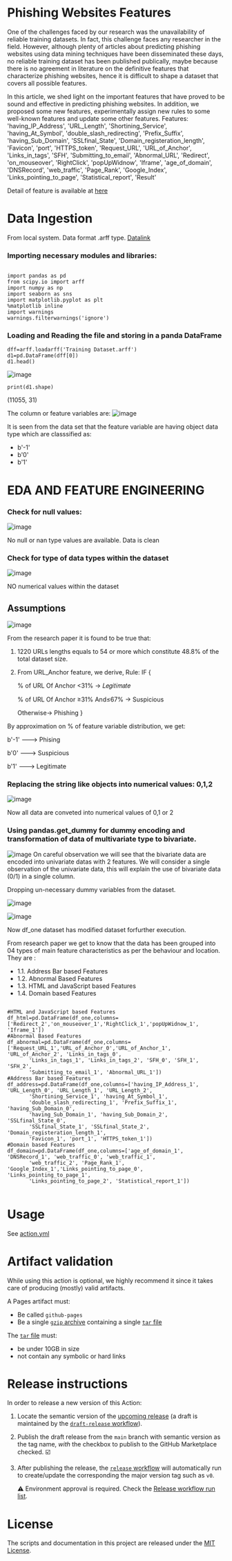 # Phishing Websites Features
One of the challenges faced by our research was the unavailability of reliable training datasets. In fact, this challenge faces any researcher in the field. However, although plenty of articles about predicting phishing websites using data mining techniques have been disseminated these days, no reliable training dataset has been published publically, maybe because there is no agreement in literature on the definitive features that characterize phishing websites, hence it is difficult to shape a dataset that covers all possible features.

In this article, we shed light on the important features that have proved to be sound and effective in predicting phishing websites. In addition, we proposed some new features, experimentally assign new rules to some well-known features and update some other features.
Features:
'having_IP_Address', 
'URL_Length', 
'Shortining_Service',
'having_At_Symbol',
'double_slash_redirecting', 
'Prefix_Suffix',
'having_Sub_Domain',
'SSLfinal_State',
'Domain_registeration_length',
'Favicon', 
'port', 
'HTTPS_token', 
'Request_URL', 
'URL_of_Anchor',
'Links_in_tags', 
'SFH', 
'Submitting_to_email', 
'Abnormal_URL',
'Redirect', 
'on_mouseover', 
'RightClick', 
'popUpWidnow', 
'Iframe',
'age_of_domain',
'DNSRecord',
'web_traffic', 
'Page_Rank',
'Google_Index',
'Links_pointing_to_page', 
'Statistical_report',
'Result'

Detail of feature is available at [here](https://view.officeapps.live.com/op/view.aspx?src=https%3A%2F%2Farchive.ics.uci.edu%2Fml%2Fmachine-learning-databases%2F00327%2FPhishing%2520Websites%2520Features.docx&wdOrigin=BROWSELINK)

# Data Ingestion 
From local system. Data format .arff type.
[Datalink](https://archive.ics.uci.edu/ml/machine-learning-databases/00327/)

### Importing necessary modules and libraries:
```

import pandas as pd
from scipy.io import arff
import numpy as np
import seaborn as sns
import matplotlib.pyplot as plt
%matplotlib inline
import warnings
warnings.filterwarnings('ignore')

```


### Loading and Reading the file and storing in a panda DataFrame
```
dff=arff.loadarff('Training Dataset.arff')
d1=pd.DataFrame(dff[0])
d1.head()

```
![image](https://user-images.githubusercontent.com/64850346/226087332-e30d54e8-921e-44a1-b3af-a40ae948d254.png)

```
print(d1.shape)
```
(11055, 31)

The column or feature variables are:
![image](https://user-images.githubusercontent.com/64850346/226087610-785134b1-77d7-4d77-8c94-7d7fb4be7844.png)

It is seen from the data set that the feature variable are having object data type which are classsified as:

* b'-1'
* b'0'
* b'1'

# EDA AND FEATURE ENGINEERING

### Check for null values:

![image](https://user-images.githubusercontent.com/64850346/226088030-df0dedd6-c07d-47a3-bb0d-e4cfdb9d5e85.png)

No null or nan type values are available. Data is clean

### Check for type of data types within the dataset

![image](https://user-images.githubusercontent.com/64850346/226087901-9d7ff786-467c-4d31-8041-10131eec7e0f.png)

NO numerical values within the dataset 

## Assumptions

![image](https://user-images.githubusercontent.com/64850346/226088212-6fbdb7fb-f990-4e23-8f0e-615566527432.png)

From the research paper it is found to be true that:
1. 1220 URLs lengths equals to 54 or more which constitute 48.8% of the total dataset size.
2. From URL_Anchor feature, we derive,
    Rule: IF {
    
      % of URL Of Anchor <31% → 𝐿𝑒𝑔𝑖𝑡𝑖𝑚𝑎𝑡𝑒
      
      % of URL Of Anchor ≥31% And≤67% → Suspicious 
      
      Otherwise→ Phishing
}

By approximation on % of feature variable distribution, we get:

b'-1' ---> Phising

b'0' ---> Suspicious

b'1' ---> Legitimate

### Replacing the string like objects into numerical values: 0,1,2

![image](https://user-images.githubusercontent.com/64850346/226088318-25bca0fc-8d2c-48bd-9a6e-b0729396263a.png)

Now all data are conveted into numerical values of 0,1 or 2

### Using pandas.get_dummy for dummy encoding and transformation of data of multivariate type to bivariate.
![image](https://user-images.githubusercontent.com/64850346/226088655-60bbf597-5f1f-49d5-bab1-3afc5bc643d7.png)
On careful observation we will see that the bivariate data are encoded into univariate datas with 2 features.
We will consider a single observation of the univariate data, this will explain the use of bivariate data (0/1) in a single column.

Dropping un-necessary dummy variables from the dataset.

![image](https://user-images.githubusercontent.com/64850346/226089298-7202ccc8-fad7-4103-9ce5-e6faa9e562f5.png)

![image](https://user-images.githubusercontent.com/64850346/226089326-e54d89a3-bf98-47f2-95d0-ec618df79dfd.png)

Now df_one dataset has modified dataset forfurther execution.

From research paper we get to know that the data has been grouped into 04 types of main feature characteristics as per the behaviour and location. They are :

* 1.1. Address Bar based Features
* 1.2. Abnormal Based Features
* 1.3. HTML and JavaScript based Features
* 1.4. Domain based Features
```

#HTML and JavaScript based Features
df_html=pd.DataFrame(df_one,columns=['Redirect_2','on_mouseover_1','RightClick_1','popUpWidnow_1', 'Iframe_1'])
#Abnormal Based Features
df_abnormal=pd.DataFrame(df_one,columns=['Request_URL_1','URL_of_Anchor_0','URL_of_Anchor_1', 'URL_of_Anchor_2', 'Links_in_tags_0',
       'Links_in_tags_1', 'Links_in_tags_2', 'SFH_0', 'SFH_1', 'SFH_2',
       'Submitting_to_email_1', 'Abnormal_URL_1'])
#Address Bar based Features
df_address=pd.DataFrame(df_one,columns=['having_IP_Address_1', 'URL_Length_0', 'URL_Length_1', 'URL_Length_2',
       'Shortining_Service_1', 'having_At_Symbol_1',
       'double_slash_redirecting_1', 'Prefix_Suffix_1', 'having_Sub_Domain_0',
       'having_Sub_Domain_1', 'having_Sub_Domain_2', 'SSLfinal_State_0',
       'SSLfinal_State_1', 'SSLfinal_State_2', 'Domain_registeration_length_1',
       'Favicon_1', 'port_1', 'HTTPS_token_1'])
#Domain based Features
df_domain=pd.DataFrame(df_one,columns=['age_of_domain_1', 'DNSRecord_1', 'web_traffic_0', 'web_traffic_1',
       'web_traffic_2', 'Page_Rank_1', 'Google_Index_1','Links_pointing_to_page_0', 'Links_pointing_to_page_1',
       'Links_pointing_to_page_2', 'Statistical_report_1'])
     
```





# Usage

See [action.yml](action.yml)

<!-- TODO: document custom workflow -->

# Artifact validation

While using this action is optional, we highly recommend it since it takes care of producing (mostly) valid artifacts.

A Pages artifact must:

- Be called `github-pages`
- Be a single [`gzip` archive][gzip] containing a single [`tar` file][tar]

The [`tar` file][tar] must:

- be under 10GB in size
- not contain any symbolic or hard links

# Release instructions

In order to release a new version of this Action:

1. Locate the semantic version of the [upcoming release][release-list] (a draft is maintained by the [`draft-release` workflow][draft-release]).

2. Publish the draft release from the `main` branch with semantic version as the tag name, _with_ the checkbox to publish to the GitHub Marketplace checked. :ballot_box_with_check:

3. After publishing the release, the [`release` workflow][release] will automatically run to create/update the corresponding the major version tag such as `v0`.

   ⚠️ Environment approval is required. Check the [Release workflow run list][release-workflow-runs].

# License

The scripts and documentation in this project are released under the [MIT License](LICENSE).

<!-- references -->
[pages]: https://pages.github.com
[release-list]: https://github.com/actions/upload-pages-artifact/releases
[draft-release]: .github/workflows/draft-release.yml
[release]: .github/workflows/release.yml
[release-workflow-runs]: /actions/workflows/release.yml
[gzip]: https://en.wikipedia.org/wiki/Gzip
[tar]: https://en.wikipedia.org/wiki/Tar_(computing)
